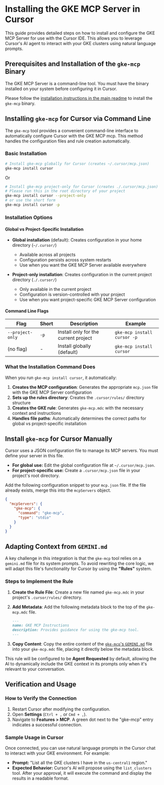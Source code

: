 # Installing the GKE MCP Server in Cursor

This guide provides detailed steps on how to install and configure the GKE MCP Server for use with the Cursor IDE. This allows you to leverage Cursor's AI agent to interact with your GKE clusters using natural language prompts.

## Prerequisites and Installation of the `gke-mcp` Binary

The GKE MCP Server is a command-line tool. You must have the binary installed on your system before configuring it in Cursor.

Please follow the [installation instructions in the main readme](../../README.md#install-the-mcp-server) to install the `gke-mcp` binary.

## Installing `gke-mcp` for Cursor via Command Line

The `gke-mcp` tool provides a convenient command-line interface to automatically configure Cursor with the GKE MCP mcp. This method handles the configuration files and rule creation automatically.

### Basic Installation

```bash
# Install gke-mcp globally for Cursor (creates ~/.cursor/mcp.json)
gke-mcp install cursor
```

Or

```bash
# Install gke-mcp project-only for Cursor (creates ./.cursor/mcp.json)
# Please run this in the root directory of your project
gke-mcp install cursor --project-only
# or use the short form
gke-mcp install cursor -p
```

### Installation Options

#### Global vs Project-Specific Installation

- **Global installation** (default): Creates configuration in your home directory (`~/.cursor/`)
  - Available across all projects
  - Configuration persists across system restarts
  - Use when you want the GKE MCP Server available everywhere

- **Project-only installation**: Creates configuration in the current project directory (`./.cursor/`)
  - Only available in the current project
  - Configuration is version-controlled with your project
  - Use when you want project-specific GKE MCP Server configuration

#### Command Line Flags

| Flag             | Short | Description                          | Example                     |
| ---------------- | ----- | ------------------------------------ | --------------------------- |
| `--project-only` | `-p`  | Install only for the current project | `gke-mcp install cursor -p` |
| (no flag)        | -     | Install globally (default)           | `gke-mcp install cursor`    |

### What the Installation Command Does

When you run `gke-mcp install cursor`, it automatically:

1. **Creates the MCP configuration**: Generates the appropriate `mcp.json` file with the GKE MCP Server configuration
2. **Sets up the rules directory**: Creates the `.cursor/rules/` directory structure
3. **Creates the GKE rule**: Generates `gke-mcp.mdc` with the necessary context and instructions
4. **Handles file paths**: Automatically determines the correct paths for global vs project-specific installation

## Install `gke-mcp` for Cursor Manually

Cursor uses a JSON configuration file to manage its MCP servers. You must define your server in this file.

- **For global use:** Edit the global configuration file at `~/.cursor/mcp.json`.
- **For project-specific use:** Create a `.cursor/mcp.json` file in your project's root directory.

Add the following configuration snippet to your `mcp.json` file. If the file already exists, merge this into the `mcpServers` object.

```json
{
  "mcpServers": {
    "gke-mcp": {
      "command": "gke-mcp",
      "type": "stdio"
    }
  }
}
```

## Adapting Context from `GEMINI.md`

A key challenge in this integration is that the `gke-mcp` tool relies on a `gemini.md` file for its system prompts. To avoid rewriting the core logic, we will adapt this file's functionality for Cursor by using the **"Rules"** system.

### Steps to Implement the Rule

1. **Create the Rule File**: Create a new file named `gke-mcp.mdc` in your project's `.cursor/rules/` directory.

2. **Add Metadata**: Add the following metadata block to the top of the `gke-mcp.mdc` file.

   ```markdown
   ---
   name: GKE MCP Instructions
   description: Provides guidance for using the gke-mcp tool.
   ---
   ```

3. **Copy Content**: Copy the entire content of the [`gke-mcp`'s `GEMINI.md`](../../pkg/install/GEMINI.md) file into your `gke-mcp.mdc` file, placing it directly below the metadata block.

This rule will be configured to be **Agent Requested** by default, allowing the AI to dynamically include the GKE context in its prompts only when it's relevant to your conversation.

## Verification and Usage

### How to Verify the Connection

1. Restart Cursor after modifying the configuration.
2. Open **Settings** (`Ctrl + ,` or `Cmd + ,`).
3. Navigate to **Features \> MCP**. A green dot next to the "gke-mcp" entry indicates a successful connection.

### Sample Usage in Cursor

Once connected, you can use natural language prompts in the Cursor chat to interact with your GKE environment. For example:

- **Prompt:** "List all the GKE clusters I have in the `us-central1` region."
- **Expected Behavior:** Cursor's AI will propose using the `list_clusters` tool. After your approval, it will execute the command and display the results in a readable format.
